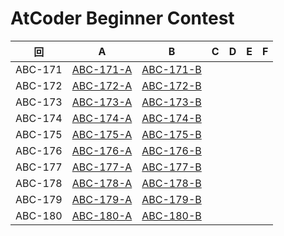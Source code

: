 # AtCoder Beginner Contest

| 回 | A | B | C | D | E | F |
|:---:|:---:|:---:|:---:|:---:|:---:|:---:|
| ABC-171 | [ABC-171-A](ABC-171-A.py) | [ABC-171-B](ABC-171-B.py) |  |  |  |  |
| ABC-172 | [ABC-172-A](ABC-172-A.py) | [ABC-172-B](ABC-172-B.py) |  |  |  |  |
| ABC-173 | [ABC-173-A](ABC-173-A.py) | [ABC-173-B](ABC-173-B.py) |  |  |  |  |
| ABC-174 | [ABC-174-A](ABC-174-A.py) | [ABC-174-B](ABC-174-B.py) |  |  |  |  |
| ABC-175 | [ABC-175-A](ABC-175-A.py) | [ABC-175-B](ABC-175-B.py) |  |  |  |  |
| ABC-176 | [ABC-176-A](ABC-176-A.py) | [ABC-176-B](ABC-176-B.py) |  |  |  |  |
| ABC-177 | [ABC-177-A](ABC-177-A.py) | [ABC-177-B](ABC-177-B.py) |  |  |  |  |
| ABC-178 | [ABC-178-A](ABC-178-A.py) | [ABC-178-B](ABC-178-B.py) |  |  |  |  |
| ABC-179 | [ABC-179-A](ABC-179-A.py) | [ABC-179-B](ABC-179-B.py) |  |  |  |  |
| ABC-180 | [ABC-180-A](ABC-180-A.py) | [ABC-180-B](ABC-180-B.py) |  |  |  |  |
